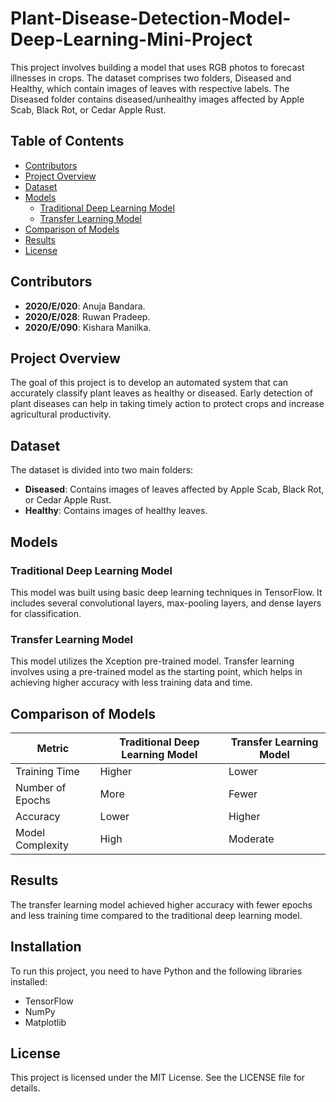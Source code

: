 # Plant-Disease-Detection-Model-Deep-Learning-Mini-Project

This project involves building a model that uses RGB photos to forecast illnesses in crops. The dataset comprises two folders, Diseased and Healthy, which contain images of leaves with respective labels. The Diseased folder contains diseased/unhealthy images affected by Apple Scab, Black Rot, or Cedar Apple Rust.

## Table of Contents

- [Contributors](#contributors)
- [Project Overview](#project-overview)
- [Dataset](#dataset)
- [Models](#models)
  - [Traditional Deep Learning Model](#traditional-deep-learning-model)
  - [Transfer Learning Model](#transfer-learning-model)
- [Comparison of Models](#comparison-of-models)
- [Results](#results)
- [License](#license)

## Contributors

- **2020/E/020**: Anuja Bandara.
- **2020/E/028**: Ruwan Pradeep.
- **2020/E/090**: Kishara Manilka.

## Project Overview

The goal of this project is to develop an automated system that can accurately classify plant leaves as healthy or diseased. Early detection of plant diseases can help in taking timely action to protect crops and increase agricultural productivity.

## Dataset

The dataset is divided into two main folders:
- **Diseased**: Contains images of leaves affected by Apple Scab, Black Rot, or Cedar Apple Rust.
- **Healthy**: Contains images of healthy leaves.

## Models

### Traditional Deep Learning Model

This model was built using basic deep learning techniques in TensorFlow. It includes several convolutional layers, max-pooling layers, and dense layers for classification.

### Transfer Learning Model

This model utilizes the Xception pre-trained model. Transfer learning involves using a pre-trained model as the starting point, which helps in achieving higher accuracy with less training data and time.

## Comparison of Models

| Metric               | Traditional Deep Learning Model | Transfer Learning Model |
|----------------------|---------------------------------|-------------------------|
| Training Time        | Higher                          | Lower                   |
| Number of Epochs     | More                            | Fewer                   |
| Accuracy             | Lower                           | Higher                  |
| Model Complexity     | High                            | Moderate                |

## Results

The transfer learning model achieved higher accuracy with fewer epochs and less training time compared to the traditional deep learning model.

## Installation

To run this project, you need to have Python and the following libraries installed:

- TensorFlow
- NumPy
- Matplotlib

## License
This project is licensed under the MIT License. See the LICENSE file for details.

